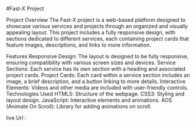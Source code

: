 #Fast-X Project

Project Overview
The Fast-X project is a web-based platform designed to showcase various services and projects through an organized and visually appealing layout. This project includes a fully responsive design, with sections dedicated to different services, each containing project cards that feature images, descriptions, and links to more information.

Features
Responsive Design: The layout is designed to be fully responsive, ensuring compatibility with various screen sizes and devices.
Service Sections: Each service has its own section with a heading and associated project cards.
Project Cards: Each card within a service section includes an image, a brief description, and a button linking to more details.
Interactive Elements: Videos and other media are included with user-friendly controls.
Technologies Used
HTML5: Structure of the webpage.
CSS3: Styling and layout design.
JavaScript: Interactive elements and animations.
AOS (Animate On Scroll): Library for adding animations on scroll.


live Url : 
